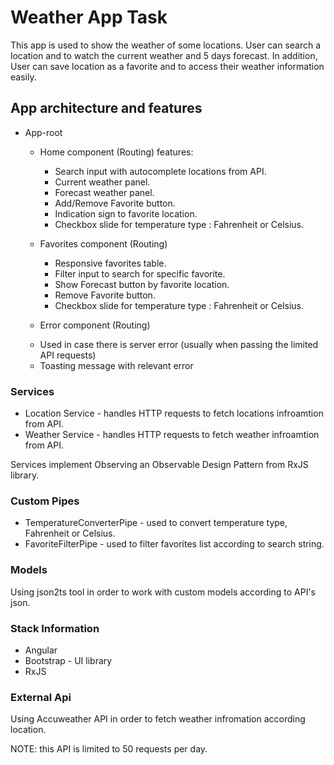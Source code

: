 # Weather App Task

This app is used to show the weather of some locations.
User can search a location and to watch the current weather and 5 days forecast.
In addition, User can save location as a favorite and to access their weather information easily. 


## App architecture and features

- App-root

  - Home component (Routing)
    features:
    * Search input with autocomplete locations from API.
    * Current weather panel.
    * Forecast weather panel.
    * Add/Remove Favorite button.
    * Indication sign to favorite location.
    * Checkbox slide for temperature type : Fahrenheit or Celsius.
    
  - Favorites component (Routing)
    * Responsive favorites table.
    * Filter input to search for specific favorite.
    * Show Forecast button by favorite location.
    * Remove Favorite button.
    * Checkbox slide for temperature type : Fahrenheit or Celsius.
   
   - Error component (Routing)    
    * Used in case there is server error (usually when passing the limited API requests)
    * Toasting message with relevant error
      
### Services

* Location Service - handles HTTP requests to fetch locations infroamtion from API.
* Weather Service - handles HTTP requests to fetch weather infroamtion from API.

Services implement Observing an Observable Design Pattern from RxJS library. 

### Custom Pipes

* TemperatureConverterPipe - used to convert temperature type, Fahrenheit or Celsius.
* FavoriteFilterPipe - used to filter favorites list according to search string.

### Models
 
 Using json2ts tool in order to work with custom models according to API's json. 

### Stack Information

* Angular 
* Bootstrap - UI library 
* RxJS

### External Api

Using Accuweather API in order to fetch weather infromation according location.

NOTE: this API is limited to 50 requests per day.
